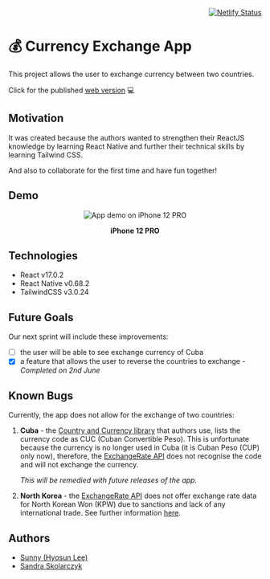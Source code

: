 <div align="right">

[![Netlify Status](https://api.netlify.com/api/v1/badges/e5d92ddd-8dfe-4aee-b69f-f7052b6d7a2e/deploy-status)](https://app.netlify.com/sites/currency-exchanger-app/deploys)

</div>

# 💰 Currency Exchange App

This project allows the user to exchange currency between two countries.

Click for the published [web version](https://currency-exchanger-app.netlify.app/) 💻

## Motivation

It was created because the authors wanted to strengthen their ReactJS knowledge by learning React Native and further their technical skills by learning Tailwind CSS.

And also to collaborate for the first time and have fun together!

## Demo

<div align="center">
<img src="https://user-images.githubusercontent.com/93612381/171616859-741bcc29-5094-4718-b84f-d46796464b1b.gif" alt="App demo on iPhone 12 PRO" />

<p style="font-weight: bold">iPhone 12 PRO</p>
</div>

## Technologies

- React v17.0.2
- React Native v0.68.2
- TailwindCSS v3.0.24

## Future Goals

Our next sprint will include these improvements:

- [ ] the user will be able to see exchange currency of Cuba
- [x] a feature that allows the user to reverse the countries to exchange - _Completed on 2nd June_

## Known Bugs

Currently, the app does not allow for the exchange of two countries:

1. **Cuba** - the [Country and Currency library](https://github.com/work-mate/country-and-currency-ts) that authors use, lists the currency code as CUC (Cuban Convertible Peso). This is unfortunate because the currency is no longer used in Cuba (it is Cuban Peso (CUP) only now), therefore, the [ExchangeRate API](https://www.exchangerate-api.com) does not recognise the code and will not exchange the currency.

   _This will be remedied with future releases of the app._

2. **North Korea** - the [ExchangeRate API](https://www.exchangerate-api.com) does not offer exchange rate data for North Korean Won (KPW) due to sanctions and lack of any international trade. See further information [here](https://www.exchangerate-api.com/docs/supported-currencies).

## Authors

- [Sunny (Hyosun Lee)](https://github.com/Hyosssssun)
- [Sandra Skolarczyk](https://github.com/sandiskolarczyk)
